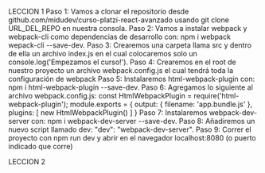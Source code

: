 LECCION 1
Paso 1: Vamos a clonar el repositorio desde github.com/midudev/curso-platzi-react-avanzado usando git clone URL_DEL_REPO en nuestra consola.
Paso 2: Vamos a instalar webpack y webpack-cli como dependencias de desarrollo con: npm i webpack wepack-cli --save-dev.
Paso 3: Crearemos una carpeta llama src y dentro de ella un archivo index.js en el cual colocaremos solo un console.log('Empezamos el curso!').
Paso 4: Crearemos en el root de nuestro proyecto un archivo webpack.config.js el cual tendrá toda la configuración de webpack
Paso 5: Instalaremos html-webpack-plugin con: npm i html-webpack-plugin --save-dev.
Paso 6: Agregamos lo siguiente al archivo webpack.config.js:
    const HtmlWebpackPlugin = require('html-webpack-plugin');
        module.exports = {
            output: {
                filename: 'app.bundle.js'
            },
        plugins: [
            new HtmlWebpackPlugin()
        ]
    }
Paso 7: Instalaremos webpack-dev-server con: npm i webpack-dev-server --save-dev.
Paso 8: Añadiremos un nuevo script llamado dev: "dev": "webpack-dev-server".
Paso 9: Correr el proyecto con npm run dev y abrir en el navegador localhost:8080 (o puerto indicado que corre)

LECCION 2

